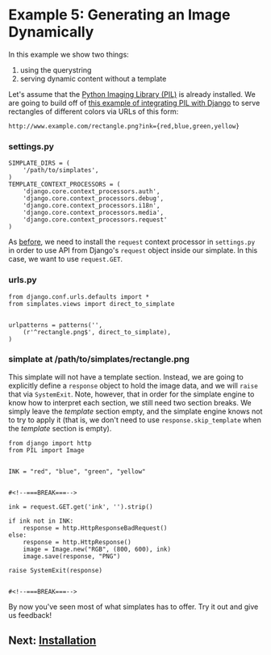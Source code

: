 # Example 5: Generating an Image Dynamically #

In this example we show two things:

  1. using the querystring
  1. serving dynamic content without a template

Let's assume that the [Python Imaging Library (PIL)](http://www.pythonware.com/products/pil/) is already installed. We are going to build off of [this example of integrating PIL with Django](http://effbot.org/zone/django-pil.htm) to serve rectangles of different colors via URLs of this form:

```
http://www.example.com/rectangle.png?ink={red,blue,green,yellow}
```


### settings.py ###

```
SIMPLATE_DIRS = (
    '/path/to/simplates',
)
TEMPLATE_CONTEXT_PROCESSORS = (
    'django.core.context_processors.auth',
    'django.core.context_processors.debug',
    'django.core.context_processors.i18n',
    'django.core.context_processors.media',
    'django.core.context_processors.request'
)
```

As [before](EgFormProcessing.md), we need to install the `request` context processor in `settings.py` in order to use API from Django's `request` object inside our simplate. In this case, we want to use `request.GET`.


### urls.py ###

```
from django.conf.urls.defaults import *
from simplates.views import direct_to_simplate


urlpatterns = patterns('',
    (r'^rectangle.png$', direct_to_simplate),
)
```


### simplate at /path/to/simplates/rectangle.png ###

This simplate will not have a template section. Instead, we are going to explicitly define a `response` object to hold the image data, and we will `raise` that via `SystemExit`. Note, however, that in order for the simplate engine to know how to interpret each section, we still need two section breaks. We simply leave the _template_ section empty, and the simplate engine knows not to try to apply it (that is, we don't need to use `response.skip_template` when the _template_ section is empty).

```
from django import http
from PIL import Image


INK = "red", "blue", "green", "yellow"


#<!--===BREAK===-->

ink = request.GET.get('ink', '').strip()

if ink not in INK:
    response = http.HttpResponseBadRequest()
else:
    response = http.HttpResponse()
    image = Image.new("RGB", (800, 600), ink)
    image.save(response, "PNG")

raise SystemExit(response)


#<!--===BREAK===-->
```


By now you've seen most of what simplates has to offer. Try it out and give us feedback!

## Next: [Installation](http://code.google.com/p/simplates/) ##